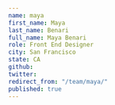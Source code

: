 ```yaml
---
name: maya
first_name: Maya
last_name: Benari
full_name: Maya Benari
role: Front End Designer
city: San Francisco
state: CA
github: 
twitter: 
redirect_from: "/team/maya/"
published: true
---
```



